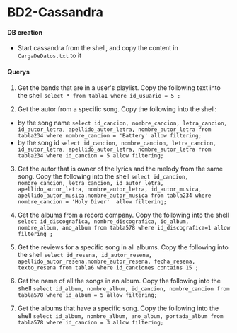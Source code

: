 # BD2-Cassandra

#### DB creation
* Start cassandra from the shell, and copy the content in `CargaDeDatos.txt` to it

#### Querys
1. Get the bands that are in a user's playlist. Copy the following text into the shell `select * from tabla1 where id_usuario = 5 ;`

2. Get the autor from a specific song. Copy the following into the shell:
* by the song name `select id_cancion, nombre_cancion, letra_cancion, id_autor_letra, apellido_autor_letra, nombre_autor_letra from tabla234 where nombre_cancion = 'Battery' allow filtering;`
* by the song id `select id_cancion, nombre_cancion, letra_cancion, id_autor_letra, apellido_autor_letra, nombre_autor_letra from tabla234 where id_cancion = 5 allow filtering;`

3. Get the autor that is owner of the lyrics and the melody from the same song. Copy the following into the shell `select id_cancion, nombre_cancion, letra_cancion, id_autor_letra, apellido_autor_letra, nombre_autor_letra, id_autor_musica, apellido_autor_musica,nombre_autor_musica from tabla234 where nombre_cancion = 'Holy Diver'  allow filtering;`

4. Get the albums from a record company. Copy the following into the shell `select id_discografica, nombre_discografica, id_album, nombre_album, ano_album from tabla578 where id_discografica=1 allow filtering ;`

5. Get the reviews for a specific song in all albums. Copy the following into the shell `select id_resena, id_autor_resena, apellido_autor_resena,nombre_autor_resena, fecha_resena, texto_resena from tabla6 where id_canciones contains 15 ;`

6. Get the name of all the songs in an album. Copy the following into the shell `select id_album, nombre_album, id_cancion, nombre_cancion from tabla578 where id_album = 5 allow filtering;`

7. Get the albums that have a specific song. Copy the following into the shell `select id_album, nombre_album, ano_album, portada_album from tabla578 where id_cancion = 3 allow filtering;`
